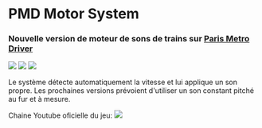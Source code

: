 # PMD Motor System

### Nouvelle version de moteur de sons de trains sur [Paris Metro Driver](https://metrodriver.ddns.net)

<img src="https://img.shields.io/github/last-commit/lapatatedouce59/pmdMotor?style=plastic"> <img src="https://img.shields.io/github/issues-raw/lapatatedouce59/pmdMotor?style=plastic"> <img src="https://img.shields.io/github/issues-pr-raw/lapatatedouce59/pmdMotor?style=plastic"> 

Le système détecte automatiquement la vitesse et lui applique un son propre.
Les prochaines versions prévoient d'utiliser un son constant pitché au fur et à mesure.



Chaine Youtube oficielle du jeu: <img src="https://img.shields.io/youtube/channel/subscribers/UChuAsEQaHg7-uqm4su6qv9g?style=social"> 
